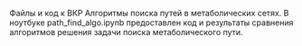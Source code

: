 Файлы и код к ВКР Алгоритмы поиска путей в метаболических сетях.
В ноутбуке path_find_algo.ipynb предоставлен код и результаты сравнения алгоритмов решения задачи поиска метаболического пути.
